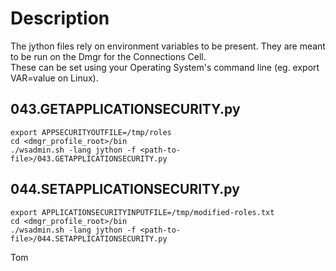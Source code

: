 
# Description
The jython files rely on environment variables to be present.
They are meant to be run on the Dmgr for the Connections Cell.  
These can be set using your Operating System's command line (eg. export VAR=value on Linux).

## 043.GETAPPLICATIONSECURITY.py
```
export APPSECURITYOUTFILE=/tmp/roles
cd <dmgr_profile_root>/bin
./wsadmin.sh -lang jython -f <path-to-file>/043.GETAPPLICATIONSECURITY.py
```
## 044.SETAPPLICATIONSECURITY.py
```
export APPLICATIONSECURITYINPUTFILE=/tmp/modified-roles.txt
cd <dmgr_profile_root>/bin
./wsadmin.sh -lang jython -f <path-to-file>/044.SETAPPLICATIONSECURITY.py
```
Tom
